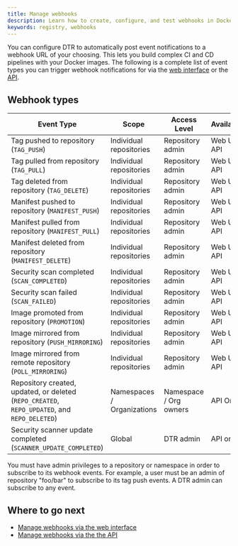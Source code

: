```yaml
---
title: Manage webhooks
description: Learn how to create, configure, and test webhooks in Docker Trusted Registry.
keywords: registry, webhooks
---
```


You can configure DTR to automatically post event notifications to a webhook URL of your choosing. This lets you build complex CI and CD pipelines with your Docker images. The following is a complete list of event types you can trigger webhook notifications for via the [web interface](use-the-web-ui) or the [API](use-the-API).

## Webhook types

| Event Type                              | Scope                   | Access Level     | Availability |
| --------------------------------------- | ----------------------- | ---------------- | ------------ |
| Tag pushed to repository (`TAG_PUSH`)               | Individual repositories | Repository admin | Web UI & API       |
| Tag pulled from repository (`TAG_PULL`)           | Individual repositories | Repository admin | Web UI & API         |
| Tag deleted from repository (`TAG_DELETE`)            | Individual repositories | Repository admin | Web UI & API         |
| Manifest pushed to repository (`MANIFEST_PUSH`)        | Individual repositories | Repository admin | Web UI & API          |
| Manifest pulled from repository (`MANIFEST_PULL`)     | Individual repositories | Repository admin | Web UI & API          |
| Manifest deleted from repository (`MANIFEST_DELETE`)      | Individual repositories | Repository admin | Web UI & API         |
| Security scan completed (`SCAN_COMPLETED`)           | Individual repositories | Repository admin | Web UI & API         |
| Security scan failed (`SCAN_FAILED`)                    | Individual repositories | Repository admin | Web UI & API         |
| Image promoted from repository (`PROMOTION`)          | Individual repositories | Repository admin | Web UI & API         |
| Image mirrored from repository (`PUSH_MIRRORING`)         | Individual repositories | Repository admin | Web UI & API          |
| Image mirrored from remote repository (`POLL_MIRRORING`)   | Individual repositories | Repository admin | Web UI & API         |
| Repository created, updated, or deleted (`REPO_CREATED`, `REPO_UPDATED`, and `REPO_DELETED`) | Namespaces / Organizations     | Namespace / Org owners  | API Only     |
| Security scanner update completed (`SCANNER_UPDATE_COMPLETED`)                                    |        Global               | DTR admin                 |         API only     |

You must have admin privileges to a repository or namespace in order to
subscribe to its webhook events. For example, a user must be an admin of repository "foo/bar" to subscribe to its tag push events. A DTR admin can subscribe to any event.

## Where to go next

- [Manage webhooks via the web interface](use-the-web-ui)
- [Manage webhooks via the the API](use-the-api)
